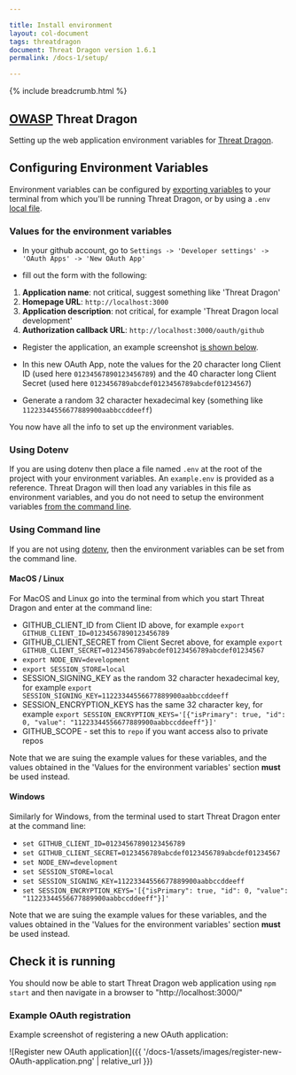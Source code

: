```yaml
---

title: Install environment
layout: col-document
tags: threatdragon
document: Threat Dragon version 1.6.1
permalink: /docs-1/setup/

---
```


{% include breadcrumb.html %}
## [OWASP](https://www.owasp.org) Threat Dragon

Setting up the web application environment variables for [Threat Dragon](http://owasp.org/www-project-threat-dragon).

## Configuring Environment Variables
Environment variables can be configured by [exporting variables](#using-command-line) to your terminal
from which you'll be running Threat Dragon, or by using a  `.env` [local file](#using-dotenv).

### Values for the environment variables

* In your github account, go to `Settings -> 'Developer settings' -> 'OAuth Apps' -> 'New OAuth App'`

* fill out the form with the following:
1. **Application name**: not critical, suggest something like 'Threat Dragon'
1. **Homepage URL**: `http://localhost:3000`
1. **Application description**: not critical, for example 'Threat Dragon local development'
1. **Authorization callback URL**: `http://localhost:3000/oauth/github`

* Register the application, an example screenshot [is shown below](#example-oauth-registration).

* In this new OAuth App, note the values for the 20 character long Client ID (used here `01234567890123456789`)
and the 40 character long Client Secret (used here `0123456789abcdef0123456789abcdef01234567`)

* Generate a random 32 character hexadecimal key (something like `11223344556677889900aabbccddeeff`)

You now have all the info to set up the environment variables.

### Using Dotenv
If you are using dotenv then place a file named `.env` at the root of the project with your environment variables.
An `example.env` is provided as a reference.
Threat Dragon will then load any variables in this file as environment variables,
and you do not need to setup the environment variables [from the command line](#using-command-line).

### Using Command line
If you are not using [dotenv](#using-dotenv), then the environment variables can be set from the command line.

#### MacOS / Linux
For MacOS and Linux go into the terminal from which you start Threat Dragon and enter at the
command line:
* GITHUB_CLIENT_ID from Client ID above,
for example `export GITHUB_CLIENT_ID=01234567890123456789`
* GITHUB_CLIENT_SECRET from Client Secret above,
for example `export GITHUB_CLIENT_SECRET=0123456789abcdef0123456789abcdef01234567`
* `export NODE_ENV=development`
* `export SESSION_STORE=local`
* SESSION_SIGNING_KEY as the random 32 character hexadecimal key,
for example `export SESSION_SIGNING_KEY=11223344556677889900aabbccddeeff`
* SESSION_ENCRYPTION_KEYS has the same 32 character key,
for example `export SESSION_ENCRYPTION_KEYS='[{"isPrimary": true, "id": 0, "value": "11223344556677889900aabbccddeeff"}]'`
* GITHUB_SCOPE - set this to `repo` if you want access also to private repos

Note that we are suing the example values for these variables, and the values obtained in 
the 'Values for the environment variables' section **must** be used instead.

#### Windows
Similarly for Windows, from the terminal used to start Threat Dragon enter at the
command line:
* `set GITHUB_CLIENT_ID=01234567890123456789`
* `set GITHUB_CLIENT_SECRET=0123456789abcdef0123456789abcdef01234567`
* `set NODE_ENV=development`
* `set SESSION_STORE=local`
* `set SESSION_SIGNING_KEY=11223344556677889900aabbccddeeff`
* `set SESSION_ENCRYPTION_KEYS='[{"isPrimary": true, "id": 0, "value": "11223344556677889900aabbccddeeff"}]'`

Note that we are suing the example values for these variables, and the values obtained in 
the 'Values for the environment variables' section **must** be used instead.

## Check it is running
You should now be able to start Threat Dragon web application using `npm start`
and then navigate in a browser to "http://localhost:3000/"

### Example OAuth registration
Example screenshot of registering a new OAuth application:

![Register new OAuth application]({{ '/docs-1/assets/images/register-new-OAuth-application.png' | relative_url }})
